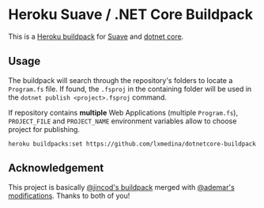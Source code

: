 # Heroku Suave / .NET Core Buildpack

This is a [Heroku buildpack](https://devcenter.heroku.com/articles/buildpacks) for [Suave](https://suave.io/) and [dotnet core](https://github.com/dotnet/core).

## Usage

The buildpack will search through the repository's folders to locate a `Program.fs` file. If found, the `.fsproj` in the containing folder will be used in the `dotnet publish <project>.fsproj` command.

If repository contains **multiple** Web Applications (multiple `Program.fs`), `PROJECT_FILE` and `PROJECT_NAME` environment variables allow to choose project for publishing.

```
heroku buildpacks:set https://github.com/lxmedina/dotnetcore-buildpack
```

## Acknowledgement

This project is basically [@jincod's buildpack](https://github.com/jincod/dotnetcore-buildpack) merged with [@ademar's modifications](https://github.com/ademar/dotnetcore-buildpack). Thanks to both of you!

